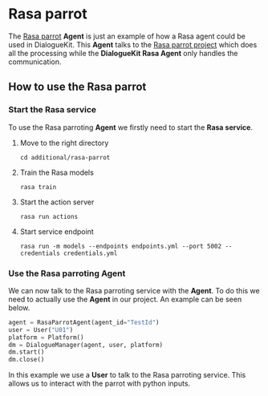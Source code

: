 # Rasa parrot

The [Rasa parrot](/dialoguekit/agent/rasa_parrot_agent.py) **Agent** is just an example of how a Rasa agent could be used in DialogueKit.
This **Agent** talks to the [Rasa parrot project](/additional/rasa-parrot/) which does all the processing while the **DialogueKit Rasa Agent** only handles the communication.

## How to use the Rasa parrot

### Start the Rasa service

To use the Rasa parroting **Agent** we firstly need to start the **Rasa service**.

1. Move to the right directory

    ```shell
    cd additional/rasa-parrot
    ```

2. Train the Rasa models

    ```shell
    rasa train
    ```

3. Start the action server

    ```shell
    rasa run actions 
    ```

4. Start service endpoint

    ```shell
    rasa run -m models --endpoints endpoints.yml --port 5002 --credentials credentials.yml
    ```

### Use the Rasa parroting Agent

We can now talk to the Rasa parroting service with the **Agent**.
To do this we need to actually use the **Agent** in our project.
An example can be seen below.

```python
agent = RasaParrotAgent(agent_id="TestId")
user = User("U01")
platform = Platform()
dm = DialogueManager(agent, user, platform)
dm.start()
dm.close()
```

In this example we use a **User** to talk to the Rasa parroting service.
This allows us to interact with the parrot with python inputs.

